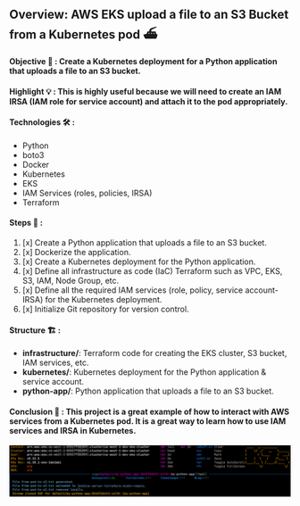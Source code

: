 ## Overview: AWS EKS upload a file to an S3 Bucket from a Kubernetes pod ⛴️

#### Objective 🎯 : Create a Kubernetes deployment for a Python application that uploads a file to an S3 bucket.

#### Highlight 💡 : This is highly useful because we will need to create an IAM IRSA (IAM role for service account) and attach it to the pod appropriately.

#### Technologies 🛠️ :
- Python 
- boto3 
- Docker
- Kubernetes
- EKS
- IAM Services (roles, policies, IRSA)
- Terraform

#### Steps 📝 :

1. [x] Create a Python application that uploads a file to an S3 bucket.  
2. [x] Dockerize the application.  
3. [x] Create a Kubernetes deployment for the Python application.  
4. [x] Define all infrastructure as code (IaC) Terraform such as VPC, EKS, S3, IAM, Node Group, etc.  
5. [x] Define all the required IAM services (role, policy, service account-IRSA) for the Kubernetes deployment.  
6. [x] Initialize Git repository for version control.  

#### Structure 🏗️ :
- **infrastructure/**: Terraform code for creating the EKS cluster, S3 bucket, IAM services, etc.  
- **kubernetes/**: Kubernetes deployment for the Python application & service account. 
- **python-app/**: Python application that uploads a file to an S3 bucket.  

#### Conclusion 📌 : This project is a great example of how to interact with AWS services from a Kubernetes pod. It is a great way to learn how to use IAM services and IRSA in Kubernetes.

![codesnap](https://github.com/assafdori/pod-to-s3/blob/main/k9s.png)
